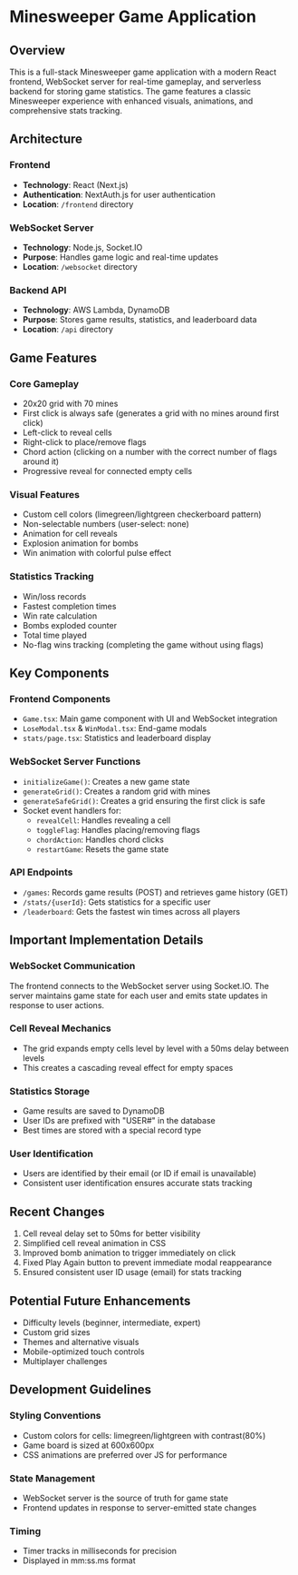 # Minesweeper Game Application

## Overview
This is a full-stack Minesweeper game application with a modern React frontend, WebSocket server for real-time gameplay, and serverless backend for storing game statistics. The game features a classic Minesweeper experience with enhanced visuals, animations, and comprehensive stats tracking.

## Architecture

### Frontend
- **Technology**: React (Next.js)
- **Authentication**: NextAuth.js for user authentication
- **Location**: `/frontend` directory

### WebSocket Server
- **Technology**: Node.js, Socket.IO
- **Purpose**: Handles game logic and real-time updates
- **Location**: `/websocket` directory

### Backend API
- **Technology**: AWS Lambda, DynamoDB
- **Purpose**: Stores game results, statistics, and leaderboard data
- **Location**: `/api` directory

## Game Features

### Core Gameplay
- 20x20 grid with 70 mines
- First click is always safe (generates a grid with no mines around first click)
- Left-click to reveal cells
- Right-click to place/remove flags
- Chord action (clicking on a number with the correct number of flags around it)
- Progressive reveal for connected empty cells

### Visual Features
- Custom cell colors (limegreen/lightgreen checkerboard pattern)
- Non-selectable numbers (user-select: none)
- Animation for cell reveals
- Explosion animation for bombs
- Win animation with colorful pulse effect

### Statistics Tracking
- Win/loss records
- Fastest completion times
- Win rate calculation
- Bombs exploded counter
- Total time played
- No-flag wins tracking (completing the game without using flags)

## Key Components

### Frontend Components
- `Game.tsx`: Main game component with UI and WebSocket integration
- `LoseModal.tsx` & `WinModal.tsx`: End-game modals
- `stats/page.tsx`: Statistics and leaderboard display

### WebSocket Server Functions
- `initializeGame()`: Creates a new game state
- `generateGrid()`: Creates a random grid with mines
- `generateSafeGrid()`: Creates a grid ensuring the first click is safe
- Socket event handlers for:
  - `revealCell`: Handles revealing a cell
  - `toggleFlag`: Handles placing/removing flags
  - `chordAction`: Handles chord clicks
  - `restartGame`: Resets the game state

### API Endpoints
- `/games`: Records game results (POST) and retrieves game history (GET)
- `/stats/{userId}`: Gets statistics for a specific user
- `/leaderboard`: Gets the fastest win times across all players

## Important Implementation Details

### WebSocket Communication
The frontend connects to the WebSocket server using Socket.IO. The server maintains game state for each user and emits state updates in response to user actions.

### Cell Reveal Mechanics
- The grid expands empty cells level by level with a 50ms delay between levels
- This creates a cascading reveal effect for empty spaces

### Statistics Storage
- Game results are saved to DynamoDB
- User IDs are prefixed with "USER#" in the database
- Best times are stored with a special record type

### User Identification
- Users are identified by their email (or ID if email is unavailable)
- Consistent user identification ensures accurate stats tracking

## Recent Changes

1. Cell reveal delay set to 50ms for better visibility
2. Simplified cell reveal animation in CSS
3. Improved bomb animation to trigger immediately on click
4. Fixed Play Again button to prevent immediate modal reappearance
5. Ensured consistent user ID usage (email) for stats tracking

## Potential Future Enhancements
- Difficulty levels (beginner, intermediate, expert)
- Custom grid sizes
- Themes and alternative visuals
- Mobile-optimized touch controls
- Multiplayer challenges

## Development Guidelines

### Styling Conventions
- Custom colors for cells: limegreen/lightgreen with contrast(80%)
- Game board is sized at 600x600px
- CSS animations are preferred over JS for performance

### State Management
- WebSocket server is the source of truth for game state
- Frontend updates in response to server-emitted state changes

### Timing
- Timer tracks in milliseconds for precision
- Displayed in mm:ss.ms format 